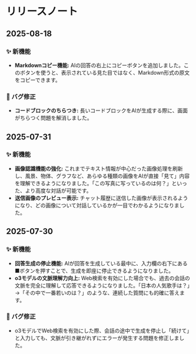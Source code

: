 # リリースノート

## 2025-08-18

### ✨ 新機能

- **Markdownコピー機能:** AIの回答の右上にコピーボタンを追加しました。このボタンを使うと、表示されている見た目ではなく、Markdown形式の原文をコピーできます。

### 🐛 バグ修正

- **コードブロックのちらつき:** 長いコードブロックをAIが生成する際に、画面がちらつく問題を解消しました。

## 2025-07-31

### ✨ 新機能

- **画像認識機能の強化:** 
これまでテキスト情報が中心だった画像処理を刷新し、風景、物体、グラフなど、あらゆる種類の画像をAIが直接「見て」内容を理解できるようになりました。「この写真に写っているのは何？」といった、より高度な対話が可能です。
- **送信画像のプレビュー表示:** チャット履歴に送信した画像が表示されるようになり、どの画像について対話しているかが一目でわかるようになりました。

## 2025-07-30

### ✨ 新機能

- **回答生成の停止機能:** AIが回答を生成している最中に、入力欄の右下にある■ボタンを押すことで、生成を即座に停止できるようになりました。
- **o3モデルの文脈理解力向上:** Web検索を有効にした場合でも、過去の会話の文脈を完全に理解して応答できるようになりました。「日本の人気歌手は？」→「その中で一番若いのは？」のような、連続した質問にも的確に答えます。

### 🐛 バグ修正

- o3モデルでWeb検索を有効にした際、会話の途中で生成を停止し「続けて」と入力しても、文脈が引き継がれずにエラーが発生する問題を修正しました。